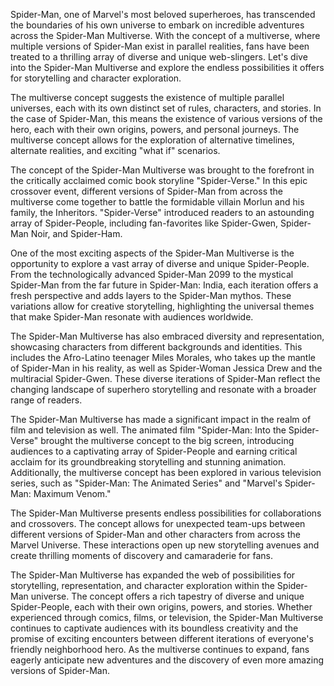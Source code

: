 Spider-Man, one of Marvel's most beloved superheroes, has transcended the boundaries of his own universe to embark on incredible adventures across the Spider-Man Multiverse. With the concept of a multiverse, where multiple versions of Spider-Man exist in parallel realities, fans have been treated to a thrilling array of diverse and unique web-slingers. Let's dive into the Spider-Man Multiverse and explore the endless possibilities it offers for storytelling and character exploration.

The multiverse concept suggests the existence of multiple parallel universes, each with its own distinct set of rules, characters, and stories. In the case of Spider-Man, this means the existence of various versions of the hero, each with their own origins, powers, and personal journeys. The multiverse concept allows for the exploration of alternative timelines, alternate realities, and exciting "what if" scenarios.

The concept of the Spider-Man Multiverse was brought to the forefront in the critically acclaimed comic book storyline "Spider-Verse." In this epic crossover event, different versions of Spider-Man from across the multiverse come together to battle the formidable villain Morlun and his family, the Inheritors. "Spider-Verse" introduced readers to an astounding array of Spider-People, including fan-favorites like Spider-Gwen, Spider-Man Noir, and Spider-Ham.

One of the most exciting aspects of the Spider-Man Multiverse is the opportunity to explore a vast array of diverse and unique Spider-People. From the technologically advanced Spider-Man 2099 to the mystical Spider-Man from the far future in Spider-Man: India, each iteration offers a fresh perspective and adds layers to the Spider-Man mythos. These variations allow for creative storytelling, highlighting the universal themes that make Spider-Man resonate with audiences worldwide.

The Spider-Man Multiverse has also embraced diversity and representation, showcasing characters from different backgrounds and identities. This includes the Afro-Latino teenager Miles Morales, who takes up the mantle of Spider-Man in his reality, as well as Spider-Woman Jessica Drew and the multiracial Spider-Gwen. These diverse iterations of Spider-Man reflect the changing landscape of superhero storytelling and resonate with a broader range of readers.

The Spider-Man Multiverse has made a significant impact in the realm of film and television as well. The animated film "Spider-Man: Into the Spider-Verse" brought the multiverse concept to the big screen, introducing audiences to a captivating array of Spider-People and earning critical acclaim for its groundbreaking storytelling and stunning animation. Additionally, the multiverse concept has been explored in various television series, such as "Spider-Man: The Animated Series" and "Marvel's Spider-Man: Maximum Venom."

The Spider-Man Multiverse presents endless possibilities for collaborations and crossovers. The concept allows for unexpected team-ups between different versions of Spider-Man and other characters from across the Marvel Universe. These interactions open up new storytelling avenues and create thrilling moments of discovery and camaraderie for fans.

The Spider-Man Multiverse has expanded the web of possibilities for storytelling, representation, and character exploration within the Spider-Man universe. The concept offers a rich tapestry of diverse and unique Spider-People, each with their own origins, powers, and stories. Whether experienced through comics, films, or television, the Spider-Man Multiverse continues to captivate audiences with its boundless creativity and the promise of exciting encounters between different iterations of everyone's friendly neighborhood hero. As the multiverse continues to expand, fans eagerly anticipate new adventures and the discovery of even more amazing versions of Spider-Man.
